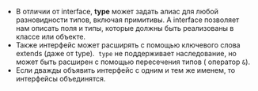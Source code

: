 - В отличии от interface, **type** может задать алиас для любой разновидности типов, включая примитивы. А interface позволяет нам описать поля и типы, которые должны быть реализованы в классе или объекте. 
- Также интерфейс может расширять с помощью ключевого слова extends (даже от type).  `type` не поддерживает наследование, но может быть расширен с помощью пересечения типов ( оператор `&`).
- Если дважды объявить интерфейс с одним и тем же именем, то интерфейсы объединятся.
